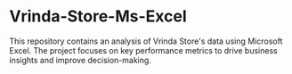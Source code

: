 # Vrinda-Store-Ms-Excel
This repository contains an analysis of Vrinda Store's data using Microsoft Excel. The project focuses on key performance metrics to drive business insights and improve decision-making.
